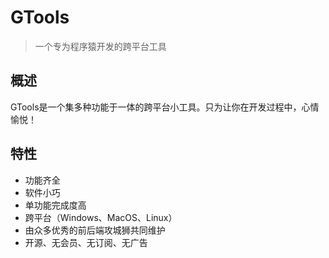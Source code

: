 
# GTools

> 一个专为程序猿开发的跨平台工具

## 概述

GTools是一个集多种功能于一体的跨平台小工具。只为让你在开发过程中，心情愉悦！

## 特性

- 功能齐全
- 软件小巧
- 单功能完成度高
- 跨平台（Windows、MacOS、Linux）
- 由众多优秀的前后端攻城狮共同维护
- 开源、无会员、无订阅、无广告